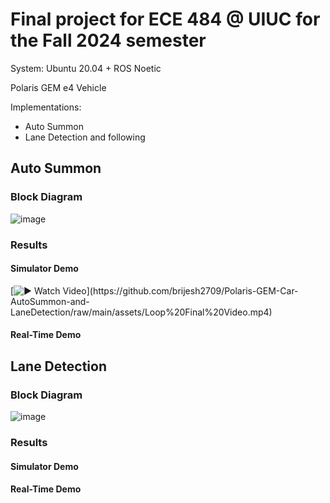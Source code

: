 # Final project for ECE 484 @ UIUC for the Fall 2024 semester
System: Ubuntu 20.04 + ROS Noetic

Polaris GEM e4 Vehicle

Implementations:
  - Auto Summon
  - Lane Detection and following

## Auto Summon
### Block Diagram

![image](https://github.com/user-attachments/assets/7d60a845-2e16-4009-ba98-18643983bdef)

### Results
#### Simulator Demo
[![▶ Watch Video]([https://img.youtube.com/vi/YOUR_VIDEO_ID/0.jpg](https://github.com/brijesh2709/Polaris-GEM-Car-AutoSummon-and-LaneDetection/raw/main/assets/Loop%20Final%20Video.mp4))](https://github.com/brijesh2709/Polaris-GEM-Car-AutoSummon-and-LaneDetection/raw/main/assets/Loop%20Final%20Video.mp4)


#### Real-Time Demo

## Lane Detection
### Block Diagram

![image](https://github.com/user-attachments/assets/e37fbbaa-aaed-4d8c-bd76-8cd184466ac5)

### Results
#### Simulator Demo

#### Real-Time Demo
